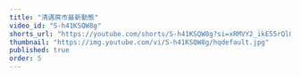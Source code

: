 ```yaml
---
title: "清邁房市最新動態"
video_id: "S-h41KSQW8g"
shorts_url: "https://youtube.com/shorts/S-h41KSQW8g?si=xRMVY2_ikE55rQlG"
thumbnail: "https://img.youtube.com/vi/S-h41KSQW8g/hqdefault.jpg"
published: true
order: 5
---
```



